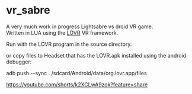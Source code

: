 # vr_sabre
A very much work in progress Lightsabre vs droid VR game.  
Written in LUA using the [LÖVR](https://lovr.org/) VR framework. 

Run with the LOVR program in the source directory.  

or copy files to Headset that has the LOVR.apk installed using the android debugger:  

adb push --sync . /sdcard/Android/data/org.lovr.app/files




https://youtube.com/shorts/k2XCLwA9zok?feature=share
